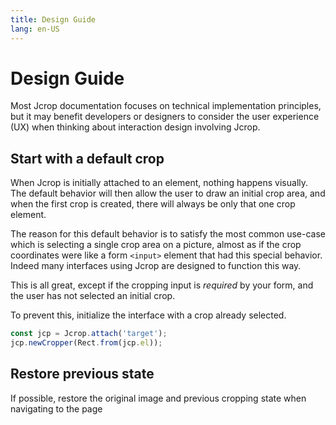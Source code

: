 ```yaml
---
title: Design Guide
lang: en-US
---
```


# Design Guide

Most Jcrop documentation focuses on technical implementation principles,
but it may benefit developers or designers to consider the user
experience (UX) when thinking about interaction design involving Jcrop.

## Start with a default crop

When Jcrop is initially attached to an element, nothing happens visually.
The default behavior will then allow the user to draw an initial crop area,
and when the first crop is created, there will always be only that one
crop element.

The reason for this default behavior is to satisfy the most common use-case
which is selecting a single crop area on a picture, almost as if the crop
coordinates were like a form `<input>` element that had this special behavior.
Indeed many interfaces using Jcrop are designed to function this way.

This is all great, except if the cropping input is _required_ by your form,
and the user has not selected an initial crop.

To prevent this, initialize the interface with a crop already selected.

```javascript
const jcp = Jcrop.attach('target');
jcp.newCropper(Rect.from(jcp.el));
```

## Restore previous state

If possible, restore the original image and previous cropping state when
navigating to the page
